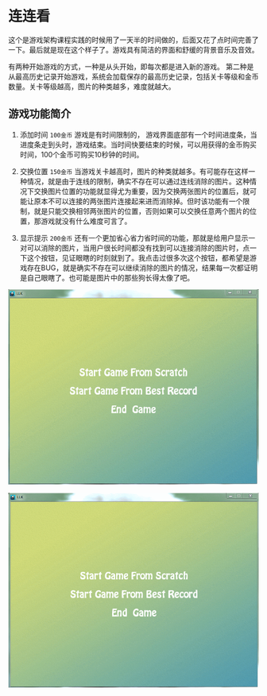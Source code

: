# 连连看

这个是游戏架构课程实践的时候用了一天半的时间做的，后面又花了点时间完善了一下。最后就是现在这个样子了。游戏具有简洁的界面和舒缓的背景音乐及音效。

有两种开始游戏的方式，一种是从头开始，即每次都是进入新的游戏。 第二种是从最高历史记录开始游戏，系统会加载保存的最高历史记录，包括关卡等级和金币数量。关卡等级越高，图片的种类越多，难度就越大。

## 游戏功能简介

1. 添加时间 `100金币`
    游戏是有时间限制的， 游戏界面底部有一个时间进度条，当进度条走到头时，游戏结束。当时间快要结束的时候，可以用获得的金币购买时间，100个金币可购买10秒钟的时间。

2. 交换位置 `150金币`
    当游戏关卡越高时，图片的种类就越多。有可能存在这样一种情况，就是由于连线的限制，确实不存在可以通过连线消除的图片。这种情况下交换图片位置的功能就显得尤为重要，因为交换两张图片的位置后，就可能让原本不可以连接的两张图片连接起来进而消除掉。但时该功能有一个限制，就是只能交换相邻两张图片的位置，否则如果可以交换任意两个图片的位置，那游戏就没有什么难度可言了。

3. 显示提示 `200金币`
    还有一个更加省心省力省时间的功能，那就是给用户显示一对可以消除的图片，当用户很长时间都没有找到可以连接消除的图片时，点一下这个按钮，见证眼瞎的时刻就到了。我点击过很多次这个按钮，都希望是游戏存在BUG，就是确实不存在可以继续消除的图片的情况，结果每一次都证明是自己眼瞎了。也可能是图片中的那些狗长得太像了吧。

![start1.png](https://github.com/faxinwang/LLK/raw/master/imgs/start1.gif "从头开始")

![start2.png](https://github.com/faxinwang/LLK/raw/master/imgs/start2.gif "从最高历史记录开始")